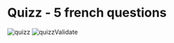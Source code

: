 # Quizz - 5 french questions
![quizz](https://user-images.githubusercontent.com/74169935/154179868-e77e6ba0-beb7-4bf3-be04-7ee0f45cd14c.jpg)
![quizzValidate](https://user-images.githubusercontent.com/74169935/154179875-3cf3b882-7e24-4b9b-a374-7f38d987ebcd.jpg)
